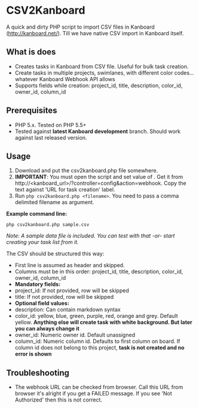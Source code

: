CSV2Kanboard
==============

A quick and dirty PHP script to import CSV files in Kanboard (http://kanboard.net/). Till we have native CSV import in Kanboard itself.

## What is does
- Creates tasks in Kanboard from CSV file. Useful for bulk task creation.
- Create tasks in multiple projects, swimlanes, with different color codes... whatever Kanboard Webhook API allows
- Supports fields while creation: project_id, title, description, color_id, owner_id, column_id

## Prerequisites

- PHP 5.x. Tested on PHP 5.5+
- Tested against **latest Kanboard development** branch. Should work against last released version.

## Usage

1. Download and put the csv2kanboard.php file somewhere.
2. **IMPORTANT**: You must open the script and set value of . Get it from http://<kanboard_url>/?controller=config&action=webhook. Copy the text against 'URL for task creation' label.
3. Run `php csv2kanboard.php <filename>`. You need to pass a comma delimited filename as argument.

**Example command line:**

`php csv2kanboard.php sample.csv`

*Note: A sample data file is included. You can test with that -or- start creating your task list from it.*

The CSV should be structured this way:

- First line is assumed as header and skipped.
- Columns must be in this order: project_id, title, description, color_id, owner_id, column_id
- **Mandatory fields:**
- project_id: If not provided, row will be skipped
- title: If not provided, row will be skipped
- **Optional field values:**
- description: Can contain markdown syntax
- color_id: yellow, blue, green, purple, red, orange and grey. Default yellow. **Anything else will create task with white background. But later you can always change it**
- owner_id: Numeric owner id. Default unassigned
- column_id: Numeric column id. Defaults to first column on board. If column id does not belong to this project, **task is not created and no error is shown**

 ## Troubleshooting
 
* The webhook URL can be checked from browser. Call this URL from browser it's alright if you get a FAILED message. If you see 'Not Authorized' then this is not correct.
 